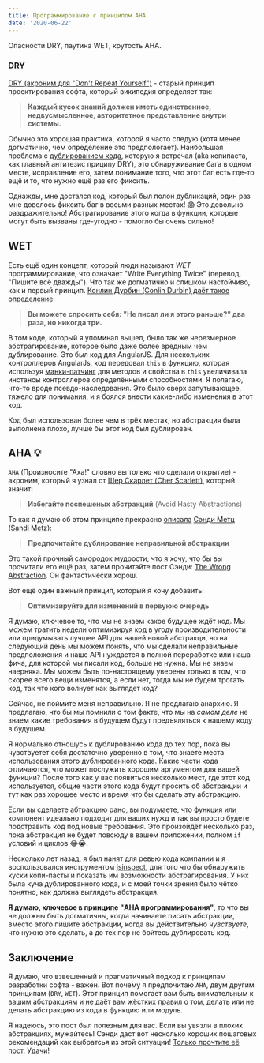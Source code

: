 ```yaml
---
title: Программирование с принципом AHA
date: '2020-06-22'
---
```


Опасности DRY, паутина WET, крутость AHA.

### DRY

[DRY (акроним для "Don't Repeat Yourself")](https://ru.wikipedia.org/wiki/Don%E2%80%99t_repeat_yourself) - старый принцип
проектирования софта,
который википедия определяет так:

>**Каждый кусок знаний должен иметь единственное, недвусмысленное, авторитетное представление внутри системы.**

Обычно это хорошая практика, которой я часто следую (хотя менее догматично, чем определение это предпологает).
Наибольшая проблема с [дублированием кода](https://ru.wikipedia.org/wiki/%D0%94%D1%83%D0%B1%D0%BB%D0%B8%D1%80%D0%BE%D0%B2%D0%B0%D0%BD%D0%B8%D0%B5_%D0%BA%D0%BE%D0%B4%D0%B0), которую я встречал (aka копипаста, как главный антитезис приципу DRY),
это обнаруживание бага в одном месте, исправление его, затем понимание того, что этот баг есть где-то ещё и то, что
нужно ещё раз его фиксить.

Однажды, мне достался код, который был полон дубликаций, один раз мне довелось фиксить баг в восьми разных местах!
😱 Это довольно раздражительно! Абстрагирование этого когда в функции, которые могут быть вызваны
где-угодно - помогло бы очень сильно!

## WET

Есть ещё один концепт, который люди называют *WET* программирование, что означает "Write Everything Twice"
(перевод. "Пишите всё дважды").
Что так же догматично и слишком настойчиво, как и первый принцип. [Конлин Дурбин (Conlin Durbin) даёт такое
определение:](https://dev.to/wuz/stop-trying-to-be-so-dry-instead-write-everything-twice-wet-5g33)

>**Вы можете спросить себя: "Не писал ли я этого раньше?" два раза, но никогда три.**

В том коде, который я упоминал вышел, было так же черезмерное абстрагирование, которое было даже более
вредным чем дублирование.
Это был код для AngularJS. Для нескольких контроллеров AngularJs, код передовал `this` в функцию, которая
используя [манки-патчинг](https://ru.wikipedia.org/wiki/Monkey_patch) для методов
и свойства в `this` увеличивала инстансы контроллеров определёнными способностями. Я полагаю, что-то вроде
псевдо-наследования.
Это было сверх запутывающее, тяжело для понимания, и я боялся внести какие-либо изменения в этот код.

Код был использован более чем в трёх местах, но абстракция была выполнена плохо, лучше бы этот код был
дублирован.

## AHA 💡

`AHA` (Произносите "Аха!" словно вы только что сделали открытие) - акроним, который
я узнал от [Шер Скарлет (Cher Scarlett)](https://twitter.com/CHERdotdev/status/1112819136147742720), который значит:

>**Избегайте поспешеных абстракций** (Avoid Hasty Abstractions)

То как я думаю об этом принципе прекрасно [описала](https://sandimetz.com/blog/2016/1/20/the-wrong-abstraction) [Сэнди Метц (Sandi Metz)](https://twitter.com/sandimetz):

>**Предпочитайте дублирование неправильной абстракции**

Это такой прочный самородок мудрости, что я хочу, что бы вы прочитали его ещё раз,
затем прочитайте пост Сэнди: [The Wrong Abstraction](https://sandimetz.com/blog/2016/1/20/the-wrong-abstraction). Он фантастически хорош.

Вот ещё один важный принцип, который я хочу добавить:

>**Оптимизируйте для изменений в первуюю очередь**

Я думаю, ключевое то, что мы не знаем какое будущее ждёт код. Мы можем
тратить недели оптимизируя код в угоду производительности или придумывать лучшее API
для нашей новой абстракци, но на следующий день мы можем понять, что мы сделали
неправильные предположения и наше API нуждается в полной переработке или наша фича,
для которой мы писали код, больше не нужна. Мы не знаем наерняка. Мы можем быть
по-настоящему уверены только в том, что скорее всего вещи изменятся, а если нет,
тогда мы не будем трогать код, так что кого волнует как выглядет код?

Сейчас, не поймите меня неправильно. Я не предлагаю анархию. Я предлагаю, что бы мы
помнили о том факте, что мы на *самом деле* не знаем какие требования
в будущем будут предъяляться к нашему коду в будущем.

Я нормально отношусь к дублированию кода до тех пор, пока вы чувствуетет себя
достаточно уверенно в том, что знаете места использования этого дублированного кода.
Какие части кода отличаются, что может послужить хорошим аргументом для вашей
функции? После того как у вас появиться несколько мест, где этот код используется,
общие части этого кода будут просить об абстракции и тут как раз хорошее место и время
что бы сделать эту абстракцию.

Если вы сделаете абтракцию рано, вы подумаете, что функция или компонент идеально
подходят для ваших нужд и так вы просто будете подстравить код под новые требования.
Это произойдёт несколько раз, пока абстракция не будет повсюду в вашем приложении,
полном `if` условий и циклов 😂😭.

Несколько лет назад, я был нанят для ревью кода компании и я воспользовался инструментом [jsinspect](https://github.com/danielstjules/jsinspect),
для того что бы обнаружить куски копи-пасты и показать им возможности абстрагирования.
У них была куча дублированного кода, и с моей точки зрения было чётко понятно, как должна выглядеть абстракция.

**Я думаю, ключевое в принципе "AHA программирования"**, то что вы не должны быть
догматичны, когда начинаете писать абстракции, вместо этого пишите абстракции, когда
вы действительно *чувствуете*, что нужно это сделать, а до тех пор не бойтесь дублировать код.


## Заключение
Я думаю, что взвешенный и прагматичный подход к принципам разработки софта - важен.
Вот почему я предпочитаю `AHA`, двум другим принципам (`DRY`, `WET`). Этот принцип
помогает вам быть внимательным к вашим абстракциям и не даёт вам жёстких правил
о том, делать или не делать абстракцию из кода в функцию или модуль.

Я надеюсь, это пост был полезным для вас. Если вы увязли в плохих абстракциях, мужайтесь!
Сэнди даст вот несколько хороших пошаговых рекомендаций как выбратсья из этой ситуации!
[Только прочтите её пост](https://sandimetz.com/blog/2016/1/20/the-wrong-abstraction). Удачи!
